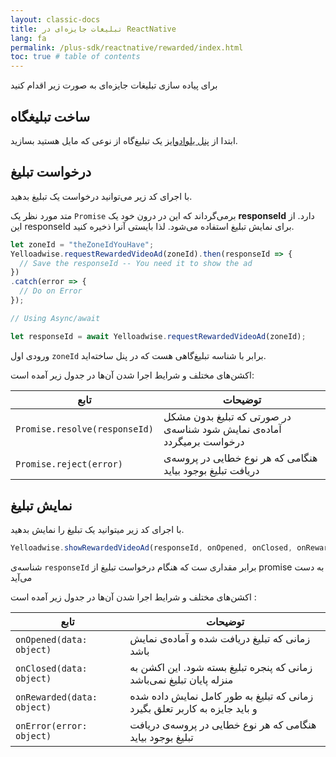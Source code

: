 ```yaml
---
layout: classic-docs
title: تبلیغات جایزه‌ای در ReactNative
lang: fa
permalink: /plus-sdk/reactnative/rewarded/index.html
toc: true # table of contents
---
```


برای پیاده سازی تبلیغات جایزه‌ای به صورت زیر اقدام کنید


## ساخت تبلیغگاه
ابتدا از [پنل یلوادوایز](https://dashboard.yelloadwise.ir/) یک تبلیغ‌گاه از نوعی که مایل هستید بسازید.


## درخواست تبلیغ
با اجرای کد زیر می‌توانید درخواست یک تبلیغ بدهید.

متد مورد نظر یک `Promise` برمی‌گرداند که این در درون خود یک
**responseId**
دارد. از این 
responseId
برای نمایش تبلیغ استفاده می‌شود. لذا بایستی آنرا ذخیره کنید.

```javascript
let zoneId = "theZoneIdYouHave";
Yelloadwise.requestRewardedVideoAd(zoneId).then(responseId => {
  // Save the responseId -- You need it to show the ad
})
.catch(error => {
  // Do on Error
});

// Using Async/await

let responseId = await Yelloadwise.requestRewardedVideoAd(zoneId);
```

ورودی اول `zoneId` برابر با شناسه تبلیغ‌گاهی هست که در پنل ساخته‌اید.  
  
اکشن‌های مختلف و شرایط اجرا شدن آن‌ها در جدول زیر آمده است:

| تابع | توضیحات |
| - | - |
| `Promise.resolve(responseId)` | در صورتی که تبلیغ بدون مشکل آماده‌ی نمایش شود شناسه‌ی درخواست برمیگردد  |
| `Promise.reject(error)` | هنگامی که هر نوع خطایی در پروسه‌ی دریافت تبلیغ بوجود بیاید |


## نمایش تبلیغ
با اجرای کد زیر میتوانید یک تبلیغ را نمایش بدهید.

```javascript
Yelloadwise.showRewardedVideoAd(responseId, onOpened, onClosed, onRewarded, onError);
```

شناسه‌ی
`responseId`
برابر مقداری ست که هنگام درخواست تبلیغ از
promise
به دست می‌آید

اکشن‌های مختلف و شرایط اجرا شدن آن‌ها در جدول زیر آمده است :

| تابع | توضیحات |
| - | - |
| `onOpened(data: object)` | زمانی که تبلیغ دریافت شده و آماده‌ی نمایش باشد |
| `onClosed(data: object)` | زمانی که پنجره تبلیغ بسته شود. این اکشن به منزله پایان تبلیغ نمی‌باشد |
| `onRewarded(data: object)` | زمانی که تبلیغ به طور کامل نمایش داده شده و باید جایزه به کاربر تعلق بگیرد |
| `onError(error: object)` | هنگامی که هر نوع خطایی در پروسه‌ی دریافت تبلیغ بوجود بیاید |
